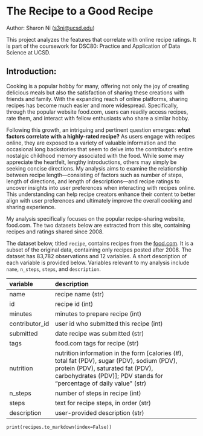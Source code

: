 # The Recipe to a Good Recipe

Author: Sharon Ni (s3ni@ucsd.edu)

This project analyzes the features that correlate with online recipe ratings. It is part of the coursework for DSC80: 
Practice and Application of Data Science at UCSD. 

## Introduction:
Cooking is a popular hobby for many, offering not only the joy of creating delicious meals but also the satisfaction of sharing
these creations with friends and family. With the expanding reach of online platforms, sharing recipes has become much easier
and more widespread. Specifically, through the popular website food.com, users can readily access recipes, rate them, and
interact with fellow enthusiasts who share a similar hobby. 

Following this growth, an intriguing and pertinent question emerges: __what factors correlate with a highly-rated recipe?__ As
users engage with recipes online, they are exposed to a variety of valuable information and the occasional long backstories that
seem to delve into the contributor's entire nostalgic childhood memory associated with the food. While some may appreciate the
heartfelt, lengthy introductions, others may simply be seeking concise directions. My analysis aims to examine the relationship
between recipe length—consisting of factors such as number of steps, length of directions, and length of descriptions—and recipe
ratings to uncover insights into user preferences when interacting with recipes online. This understanding can help recipe
creators enhance their content to better align with user preferences and ultimately improve the overall cooking and sharing
experience. 

My analysis specifically focuses on the popular recipe-sharing website, food.com. The two datasets below are extracted from this site, containing recipes and ratings shared since 2008. 

The dataset below, titled `recipe`, contains recipes from the [food.com](https://www.food.com/). It is a subset of the 
original data, containing only recipes posted after 2008. The dataset has 83,782 observations and 12 variables. A short
description of each variable is provided below. Variables relevant to my analysis include `name`, `n_steps`, `steps`,
and `description`.

| variable | description |
|:----------|:-------------|
| name     | recipe name (str) |
| id       | recipe id (int) |
| minutes | minutes to prepare recipe (int) |
| contributor_id | user id who submitted this recipe (int) |
| submitted | date recipe was submitted (str) |
| tags | food.com tags for recipe (str) |
| nutrition | nutrition information in the form [calories (#), total fat (PDV), sugar (PDV), sodium (PDV), protein (PDV), saturated fat (PDV), carbohydrates (PDV)]; PDV stands for “percentage of daily value" (str) |
| n_steps | number of steps in recipe (int) |
| steps | text for recipe steps, in order (str) |
| description | user-provided description (str) |

`print(recipes.to_markdown(index=False))`



